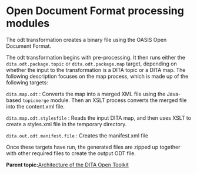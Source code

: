 # Open Document Format processing modules

The odt transformation creates a binary file using the OASIS Open Document Format.

The odt transformation begins with pre-processing. It then runs either the `dita.odt.package.topic` or `dita.odt.package.map` target, depending on whether the input to the transformation is a DITA topic or a DITA map. The following description focuses on the map process, which is made up of the following targets:

`dita.map.odt`
:   Converts the map into a merged XML file using the Java-based `topicmerge` module. Then an XSLT process converts the merged file into the content.xml file.

`dita.map.odt.stylesfile`
:   Reads the input DITA map, and then uses XSLT to create a styles.xml file in the temporary directory.

`dita.out.odt.manifest.file`
:   Creates the manifest.xml file

Once these targets have run, the generated files are zipped up together with other required files to create the output ODT file.

**Parent topic:**[Architecture of the DITA Open Toolkit](../dev_ref/DITA-OTArchitecture.md)

